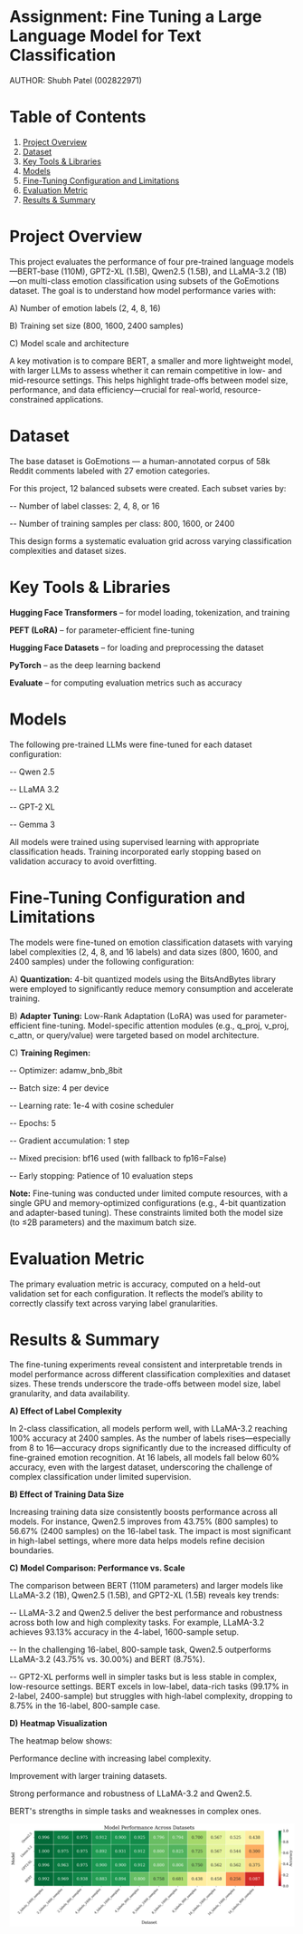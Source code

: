 Assignment: Fine Tuning a Large Language Model for Text Classification
===============================================

AUTHOR: Shubh Patel (002822971)



# Table of Contents
1. [Project Overview](#Project-Overview)
2. [Dataset](#Dataset-Source-And-Overview)
3. [Key Tools & Libraries](#key-Tools-&-Libraries)
4. [Models](#Models)
5. [Fine-Tuning Configuration and Limitations](#Fine-Tuning-Configuration-and-Limitations)
6. [Evaluation Metric](#Evaluation-Metric)
7. [Results & Summary](#Results-&-Summary)

# Project Overview

This project evaluates the performance of four pre-trained language models—BERT-base (110M), GPT2-XL (1.5B), Qwen2.5 (1.5B), and LLaMA-3.2 (1B)—on multi-class emotion classification using subsets of the GoEmotions dataset. The goal is to understand how model performance varies with:

A) Number of emotion labels (2, 4, 8, 16)

B) Training set size (800, 1600, 2400 samples)

C) Model scale and architecture

A key motivation is to compare BERT, a smaller and more lightweight model, with larger LLMs to assess whether it can remain competitive in low- and mid-resource settings. This helps highlight trade-offs between model size, performance, and data efficiency—crucial for real-world, resource-constrained applications.

# Dataset

The base dataset is GoEmotions — a human-annotated corpus of 58k Reddit comments labeled with 27 emotion categories.

For this project, 12 balanced subsets were created. Each subset varies by:

-- Number of label classes: 2, 4, 8, or 16

-- Number of training samples per class: 800, 1600, or 2400

This design forms a systematic evaluation grid across varying classification complexities and dataset sizes.

# Key Tools & Libraries

**Hugging Face Transformers** – for model loading, tokenization, and training

**PEFT (LoRA)** – for parameter-efficient fine-tuning

**Hugging Face Datasets** – for loading and preprocessing the dataset

**PyTorch** – as the deep learning backend

**Evaluate** – for computing evaluation metrics such as accuracy

# Models

The following pre-trained LLMs were fine-tuned for each dataset configuration:

-- Qwen 2.5

-- LLaMA 3.2

-- GPT-2 XL

-- Gemma 3

All models were trained using supervised learning with appropriate classification heads. Training incorporated early stopping based on validation accuracy to avoid overfitting.

# Fine-Tuning Configuration and Limitations

The models were fine-tuned on emotion classification datasets with varying label complexities (2, 4, 8, and 16 labels) and data sizes (800, 1600, and 2400 samples) under the following configuration:

A) **Quantization:** 4-bit quantized models using the BitsAndBytes library were employed to significantly reduce memory consumption and accelerate training.

B) **Adapter Tuning:** Low-Rank Adaptation (LoRA) was used for parameter-efficient fine-tuning. Model-specific attention modules (e.g., q_proj, v_proj, c_attn, or query/value) were targeted based on model architecture.

C) **Training Regimen:**

-- Optimizer: adamw_bnb_8bit

-- Batch size: 4 per device

-- Learning rate: 1e-4 with cosine scheduler

-- Epochs: 5

-- Gradient accumulation: 1 step

-- Mixed precision: bf16 used (with fallback to fp16=False)

-- Early stopping: Patience of 10 evaluation steps

**Note:** Fine-tuning was conducted under limited compute resources, with a single GPU and memory-optimized configurations (e.g., 4-bit quantization and adapter-based tuning). These constraints limited both the model size (to ≤2B parameters) and the maximum batch size.

# Evaluation Metric

The primary evaluation metric is accuracy, computed on a held-out validation set for each configuration. It reflects the model’s ability to correctly classify text across varying label granularities.

# Results & Summary

The fine-tuning experiments reveal consistent and interpretable trends in model performance across different classification complexities and dataset sizes. These trends underscore the trade-offs between model size, label granularity, and data availability.

**A) Effect of Label Complexity**

In 2-class classification, all models perform well, with LLaMA-3.2 reaching 100% accuracy at 2400 samples. As the number of labels rises—especially from 8 to 16—accuracy drops significantly due to the increased difficulty of fine-grained emotion recognition. At 16 labels, all models fall below 60% accuracy, even with the largest dataset, underscoring the challenge of complex classification under limited supervision.

**B) Effect of Training Data Size**

Increasing training data size consistently boosts performance across all models. For instance, Qwen2.5 improves from 43.75% (800 samples) to 56.67% (2400 samples) on the 16-label task. The impact is most significant in high-label settings, where more data helps models refine decision boundaries.

**C) Model Comparison: Performance vs. Scale**

The comparison between BERT (110M parameters) and larger models like LLaMA-3.2 (1B), Qwen2.5 (1.5B), and GPT2-XL (1.5B) reveals key trends:

-- LLaMA-3.2 and Qwen2.5 deliver the best performance and robustness across both low and high complexity tasks. For example, LLaMA-3.2 achieves 93.13% accuracy in the 4-label, 1600-sample setup.

-- In the challenging 16-label, 800-sample task, Qwen2.5 outperforms LLaMA-3.2 (43.75% vs. 30.00%) and BERT (8.75%).

-- GPT2-XL performs well in simpler tasks but is less stable in complex, low-resource settings. BERT excels in low-label, data-rich tasks (99.17% in 2-label, 2400-sample) but struggles with high-label complexity, dropping to 8.75% in the 16-label, 800-sample case.

**D) Heatmap Visualization**

The heatmap below shows:

Performance decline with increasing label complexity.

Improvement with larger training datasets.

Strong performance and robustness of LLaMA-3.2 and Qwen2.5.

BERT's strengths in simple tasks and weaknesses in complex ones.

![Model_Performnace](Model_Performance.png)

